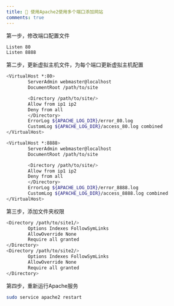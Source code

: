 ```yaml
---
title: 🎄 使用Apache2使用多个端口添加网站
comments: true
---
```


第一步，修改端口配置文件

```bash title="/etc/apache2/ports.conf"
Listen 80
Listen 8888
```

第二步，更新虚拟主机文件，为每个端口更新虚拟主机配置

```bash title="/etc/apache2/sites-enabled/000-default.conf"
<VirtualHost *:80>
        ServerAdmin webmaster@localhost
        DocumentRoot /path/to/site

        <Directory /path/to/site/>
        Allow from ip1 ip2
        Deny from all
        </Directory>
        ErrorLog ${APACHE_LOG_DIR}/error_80.log
        CustomLog ${APACHE_LOG_DIR}/access_80.log combined
</VirtualHost>

<VirtualHost *:8888>
        ServerAdmin webmaster@localhost
        DocumentRoot /path/to/site

        <Directory /path/to/site/>
        Allow from ip1 ip2
        Deny from all
        </Directory>
        ErrorLog ${APACHE_LOG_DIR}/error_8888.log
        CustomLog ${APACHE_LOG_DIR}/access_8888.log combined
</VirtualHost>
```

第三步，添加文件夹权限

```bash title="/etc/apache2/apache2.conf"
<Directory /path/to/site1/>
        Options Indexes FollowSymLinks
        AllowOverride None
        Require all granted
</Directory>
<Directory /path/to/site2/>
        Options Indexes FollowSymLinks
        AllowOverride None
        Require all granted
</Directory>
```

第四步，重新运行Apache服务

```bash
sudo service apache2 restart
```
